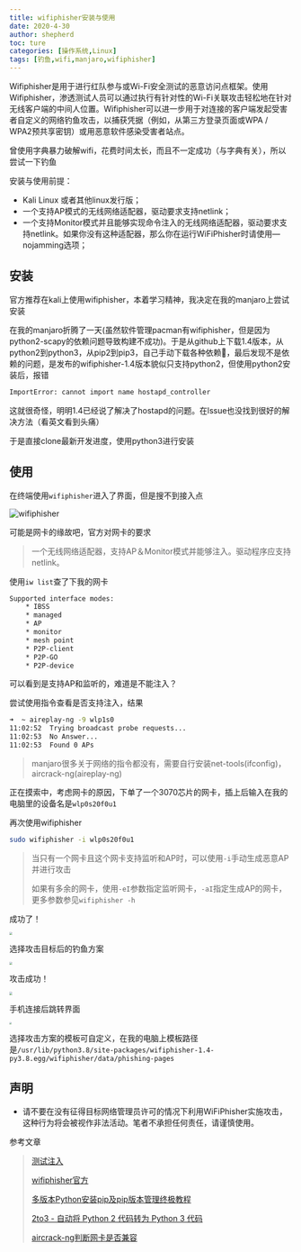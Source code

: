 ```yaml
---
title: wifiphisher安装与使用
date: 2020-4-30
author: shepherd
toc: ture
categories: [操作系统,Linux]
tags: [钓鱼,wifi,manjaro,wifiphisher]
---
```


Wifiphisher是用于进行红队参与或Wi-Fi安全测试的恶意访问点框架。使用Wifiphisher，渗透测试人员可以通过执行有针对性的Wi-Fi关联攻击轻松地在针对无线客户端的中间人位置。Wifiphisher可以进一步用于对连接的客户端发起受害者自定义的网络钓鱼攻击，以捕获凭据（例如，从第三方登录页面或WPA / WPA2预共享密钥）或用恶意软件感染受害者站点。

<!-- more -->

曾使用字典暴力破解wifi，花费时间太长，而且不一定成功（与字典有关），所以尝试一下钓鱼

安装与使用前提：

- Kali Linux 或者其他linux发行版；
- 一个支持AP模式的无线网络适配器，驱动要求支持netlink；
- 一个支持Monitor模式并且能够实现命令注入的无线网络适配器，驱动要求支持netlink。如果你没有这种适配器，那么你在运行WiFiPhisher时请使用—nojamming选项；

## 安装

官方推荐在kali上使用wifiphisher，本着学习精神，我决定在我的manjaro上尝试安装

在我的manjaro折腾了一天(虽然软件管理pacman有wifiphisher，但是因为python2-scapy的依赖问题导致构建不成功)。于是从github上下载1.4版本，从python2到python3，从pip2到pip3，自己手动下载各种依赖:angel:，最后发现不是依赖的问题，是发布的wifiphisher-1.4版本貌似只支持python2，但使用python2安装后，报错

```bash
ImportError: cannot import name hostapd_controller
```

这就很奇怪，明明1.4已经说了解决了hostapd的问题。在lssue也没找到很好的解决方法（看英文看到头痛）

于是直接clone最新开发进度，使用python3进行安装

## 使用

在终端使用`wifiphisher`进入了界面，但是搜不到接入点

![wifiphisher](https://cdn.jsdelivr.net/gh/shepherdev/blog_image/article/2020/wifiphisher.png)

可能是网卡的缘故吧，官方对网卡的要求

> 一个无线网络适配器，支持AP＆Monitor模式并能够注入。驱动程序应支持netlink。

使用`iw list`查了下我的网卡

```bash
Supported interface modes:
    * IBSS
    * managed
    * AP
    * monitor
    * mesh point
    * P2P-client
    * P2P-GO
    * P2P-device
```

可以看到是支持AP和监听的，难道是不能注入？

尝试使用指令查看是否支持注入，结果

```bash
➜  ~ aireplay-ng -9 wlp1s0      
11:02:52  Trying broadcast probe requests...
11:02:53  No Answer...
11:02:53  Found 0 APs
```

> manjaro很多关于网络的指令都没有，需要自行安装net-tools(ifconfig)，aircrack-ng(aireplay-ng)

正在摸索中，考虑网卡的原因，下单了一个3070芯片的网卡，插上后输入在我的电脑里的设备名是`wlp0s20f0u1`

再次使用wifiphisher

```bash
sudo wifiphisher -i wlp0s20f0u1
```

> 当只有一个网卡且这个网卡支持监听和AP时，可以使用`-i`手动生成恶意AP并进行攻击
>
> 如果有多余的网卡，使用`-eI`参数指定监听网卡，`-aI`指定生成AP的网卡，更多参数参见`wifiphisher -h`

成功了！

<img src="https://cdn.jsdelivr.net/gh/shepherdev/blog_image/article/2020/wifiphisher-ap.png" style="zoom:33%;" />

选择攻击目标后的钓鱼方案

<img src="https://cdn.jsdelivr.net/gh/shepherdev/blog_image/article/2020/wifiphisher-phis.png" style="zoom:33%;" />

攻击成功！

<img src="https://cdn.jsdelivr.net/gh/shepherdev/blog_image/article/2020/wifiphisher-phis2.png" style="zoom: 33%;" />

手机连接后跳转界面

<img src="https://cdn.jsdelivr.net/gh/shepherdev/blog_image/article/2020/wifiphisher-moban.png" style="zoom: 25%;" />

选择攻击方案的模板可自定义，在我的电脑上模板路径是`/usr/lib/python3.8/site-packages/wifiphisher-1.4-py3.8.egg/wifiphisher/data/phishing-pages`

## 声明

- 请不要在没有征得目标网络管理员许可的情况下利用WiFiPhisher实施攻击，这种行为将会被视作非法活动。笔者不承担任何责任，请谨慎使用。

参考文章

> [测试注入](https://blog.csdn.net/qq_28208251/article/details/48086249)
>
> [wifiphisher官方](https://wifiphisher.readthedocs.io/en/latest/?badge=latest)
>
> [多版本Python安装pip及pip版本管理终极教程](https://zhuanlan.zhihu.com/p/37473690)
>
> [2to3 - 自动将 Python 2 代码转为 Python 3 代码](https://docs.python.org/zh-cn/3/library/2to3.html)
>
> [aircrack-ng判断网卡是否兼容](https://www.aircrack-ng.org/doku.php?id=compatible_cards)

